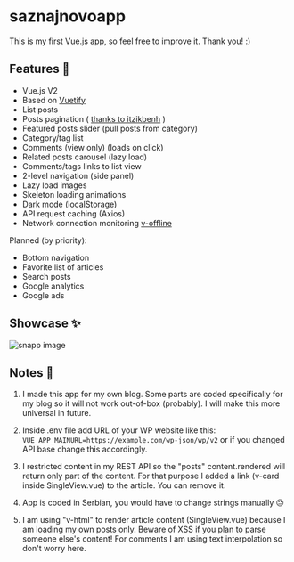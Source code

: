 # saznajnovoapp
This is my first Vue.js app, so feel free to improve it. Thank you! :)

## Features :cake:
- Vue.js V2
- Based on [Vuetify](https://vuetifyjs.com/)
- List posts
- Posts pagination ( [thanks to itzikbenh](https://gist.github.com/itzikbenh/90918f44b3f871d206e6f5dddaabcc49) )
- Featured posts slider (pull posts from category)
- Category/tag list
- Comments (view only) (loads on click)
- Related posts carousel (lazy load)
- Comments/tags links to list view
- 2-level navigation (side panel)
- Lazy load images
- Skeleton loading animations
- Dark mode (localStorage)
- API request caching (Axios)
- Network connection monitoring [v-offline](https://www.npmjs.com/package/v-offline)

Planned (by priority):
- Bottom navigation
- Favorite list of articles
- Search posts
- Google analytics
- Google ads

## Showcase :sparkles:
![snapp image](https://i.imgur.com/djxibda.png)

## Notes :thought_balloon:
1) I made this app for my own blog. Some parts are coded specifically for my blog so it will not work out-of-box (probably). I will make this more universal in future.

2) Inside .env file add URL of your WP website like this:
```VUE_APP_MAINURL=https://example.com/wp-json/wp/v2```
or if you changed API base change this accordingly.

3) I restricted content in my REST API so the "posts" content.rendered will return only part of the content. For that purpose I added a link (v-card inside SingleView.vue) to the article. You can remove it.

4) App is coded in Serbian, you would have to change strings manually :neutral_face:

5) I am using "v-html" to render article content (SingleView.vue) because I am loading my own posts only. Beware of XSS if you plan to parse someone else's content! For comments I am using text interpolation so don't worry here.
